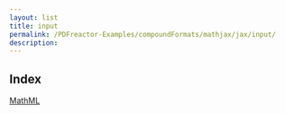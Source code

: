 ```yaml
---
layout: list
title: input
permalink: /PDFreactor-Examples/compoundFormats/mathjax/jax/input/
description: 
---
```


## Index
<div class="boxes">
                            <a href="/PDFreactor-Examples/compoundFormats/mathjax/jax/input/MathML/">
                                MathML
                            </a>
</div>


